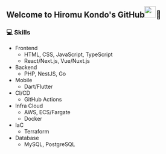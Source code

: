 ## Welcome to Hiromu Kondo's GitHub<img src = "https://raw.githubusercontent.com/MartinHeinz/MartinHeinz/master/wave.gif" height="30px" width="30px">👋

### 💻 Skills
* Frontend
  * HTML, CSS, JavaScript, TypeScript
  * React/Next.js, Vue/Nuxt.js
* Backend
  * PHP, NestJS, Go
* Mobile
  * Dart/Flutter
* CI/CD
  * GitHub Actions
* Infra Cloud
  * AWS, ECS/Fargate
  * Docker
* IaC
  * Terraform
* Database
  * MySQL, PostgreSQL

